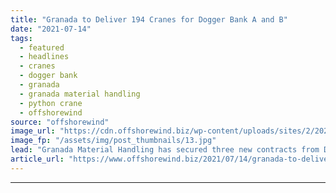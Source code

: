 ```yaml
---
title: "Granada to Deliver 194 Cranes for Dogger Bank A and B"
date: "2021-07-14"
tags: 
  - featured
  - headlines
  - cranes
  - dogger bank
  - granada
  - granada material handling
  - python crane
  - offshorewind
source: "offshorewind"
image_url: "https://cdn.offshorewind.biz/wp-content/uploads/sites/2/2021/07/14115002/Granada-to-Deliver-194-Cranes-for-Worlds-Largest-Offshore-Wind-Project.jpg"
image_fp: "/assets/img/post_thumbnails/13.jpg"
lead: "Granada Material Handling has secured three new contracts from Dogger Bank Tier 1 suppliers."
article_url: "https://www.offshorewind.biz/2021/07/14/granada-to-deliver-194-cranes-for-dogger-bank-a-and-b/"
---
```


---
